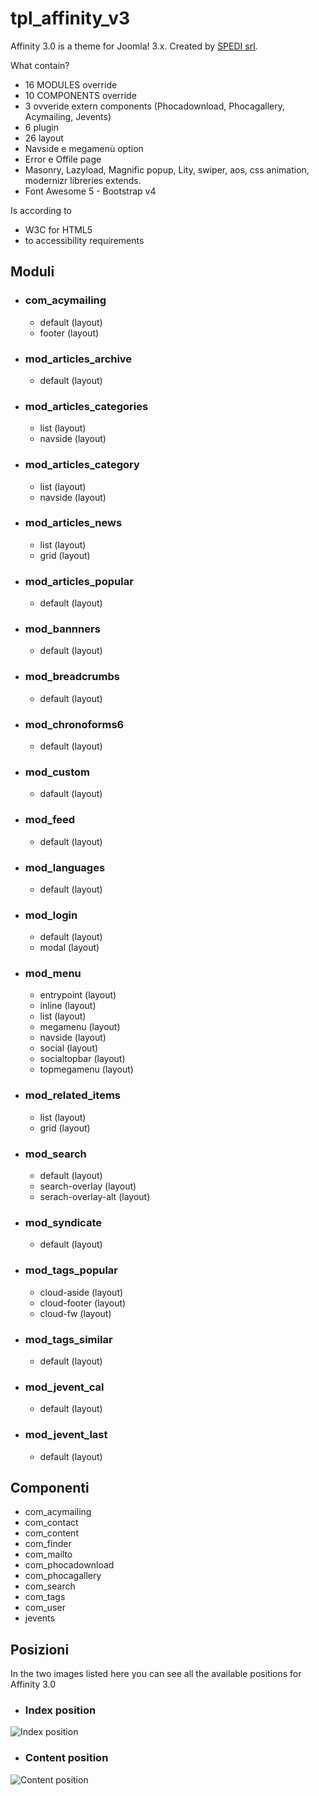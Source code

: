 # tpl_affinity_v3

Affinity 3.0 is a theme for Joomla! 3.x. Created by [SPEDI srl](https://www.spedi.it).

What contain?
* 16 MODULES override
* 10 COMPONENTS override
* 3 ovveride extern components (Phocadownload, Phocagallery, Acymailing, Jevents)
* 6 plugin
* 26 layout
* Navside e megamenù option
* Error e Offile page
* Masonry, Lazyload, Magnific popup, Lity, swiper, aos, css animation, modernizr libreries extends.
* Font Awesome 5 - Bootstrap v4

Is according to
* W3C for HTML5
* to accessibility requirements

## Moduli
* ### com_acymailing
  - default (layout)
  - footer (layout)
* ### mod_articles_archive
  - default (layout)
* ### mod_articles_categories
  - list (layout)
  - navside (layout)
* ### mod_articles_category
  - list (layout)
  - navside (layout)
* ### mod_articles_news
  - list (layout)
  - grid (layout)
* ### mod_articles_popular
  - default (layout)
* ### mod_bannners
  - default (layout)
* ### mod_breadcrumbs
  - default (layout)
* ### mod_chronoforms6
  - default (layout)
* ### mod_custom
  - dafault (layout)
* ### mod_feed
  - default (layout)
* ### mod_languages
  - default (layout)
* ### mod_login
  - default (layout)
  - modal (layout)
* ### mod_menu
  - entrypoint (layout)
  - inline (layout)
  - list (layout)
  - megamenu (layout)
  - navside (layout)
  - social (layout)
  - socialtopbar (layout)
  - topmegamenu (layout)
* ### mod_related_items
  - list (layout)
  - grid (layout)
* ### mod_search
  - default (layout)
  - search-overlay (layout)
  - serach-overlay-alt (layout)
* ### mod_syndicate
  - default (layout)
* ### mod_tags_popular
  - cloud-aside (layout)
  - cloud-footer (layout)
  - cloud-fw (layout)
* ### mod_tags_similar
  - default (layout)
* ### mod_jevent_cal
  - default (layout)
* ### mod_jevent_last
  - default (layout)

## Componenti
* com_acymailing
* com_contact
* com_content
* com_finder
* com_mailto
* com_phocadownload
* com_phocagallery
* com_search
* com_tags
* com_user
* jevents

## Posizioni
In the two images listed here you can see all the available positions for Affinity 3.0
* ### Index position
![Index position](https://github.com/meme1991/tpl_affinity_v3/blob/master/images/template/index.png)
* ### Content position
![Content position](https://github.com/meme1991/tpl_affinity_v3/blob/master/images/template/content.png)
